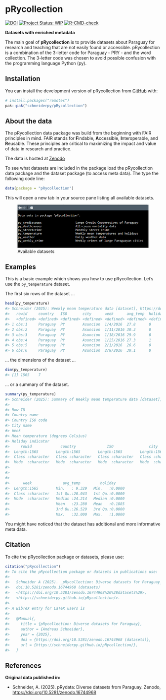 
<!-- README.md is generated from README.Rmd. Please edit that file -->

# pRycollection

<!-- badges: start -->

[![DOI](https://zenodo.org/badge/DOI/10.5281/zenodo.16744968.svg)](https://doi.org/10.5281/zenodo.16744968)
[![Project Status:
WIP](https://www.repostatus.org/badges/latest/wip.svg)](https://www.repostatus.org/#wip)
[![R-CMD-check](https://github.com/schneiderpy/pRycollection/actions/workflows/R-CMD-check.yaml/badge.svg)](https://github.com/schneiderpy/pRycollection/actions/workflows/R-CMD-check.yaml)
<!-- badges: end -->

**Datasets with enriched metadata**

The main goal of **pRycollection** is to provide datasets about Paraguay
for research and teaching that are not easily found or accessible.
pRycollection is a combination of the 3-letter code for Paraguay - PRY -
and the word collection. The 3-letter code was chosen to avoid possible
confusion with the programming language Python (py).

## Installation

You can install the development version of pRycollection from
[GitHub](https://github.com/schneiderpy) with:

``` r
# install.packages("remotes")
pak::pak("schneiderpy/pRycollection")
```

## About the data

The pRycollection data package was build from the beginning with FAIR
principles in mind. FAIR stands for **F**indable, **A**ccessible,
**I**nteroperable, and **R**eusable. These principles are critical to
maximizing the impact and value of data in research and practice.

The data is hosted at [Zenodo](https://doi.org/10.5281/zenodo.16744968)

To see what datasets are included in the package load the pRycollection
data package and the dataset package (to access meta data). The type the
following code line:

``` r
data(package = "pRycollection")
```

This will open a new tab in your source pane listing all available
datasets.

<figure>
<img src="man/figures/Pane_pRycollection_datasets.png"
alt="Available datasets" />
<figcaption aria-hidden="true">Available datasets</figcaption>
</figure>

## Examples

This is a basic example which shows you how to use pRycollection. Let’s
use the `py_temperature` dataset.

The first six rows of the dataset …

``` r
head(py_temperature)
#> Schneider (2025): Weekly mean temperature data [dataset], https://doi.org/10.5281/zenodo.16744968
#>   rowid     country   ISO       city      week      avg_temp  holiday   
#>   <defined> <defined> <defined> <defined> <defined> <defined> <defined>
#> 1 obs:1     Paraguay  PY        Asuncion  1/4/2016  27.8      0        
#> 2 obs:2     Paraguay  PY        Asuncion  1/11/2016 30.3      0        
#> 3 obs:3     Paraguay  PY        Asuncion  1/18/2016 29.9      0        
#> 4 obs:4     Paraguay  PY        Asuncion  1/25/2016 27.3      1        
#> 5 obs:5     Paraguay  PY        Asuncion  2/1/2016  26.6      0        
#> 6 obs:6     Paraguay  PY        Asuncion  2/8/2016  30.1      0
```

… the dimensions of the dataset …

``` r
dim(py_temperature)
#> [1] 1565    7
```

… or a summary of the dataset.

``` r
summary(py_temperature)
#> Schneider (2025): Summary of Weekly mean temperature data [dataset], https://doi.org/10.5281/zenodo.16744968
#> 
#> Row ID
#> Country name
#> Country ISO code
#> City name
#> Week
#> Mean temperature (degrees Celsius)
#> Holiday indicator
#>     rowid             country              ISO                city          
#>  Length:1565        Length:1565        Length:1565        Length:1565       
#>  Class :character   Class :character   Class :character   Class :character  
#>  Mode  :character   Mode  :character   Mode  :character   Mode  :character  
#>                                                                             
#>                                                                             
#>                                                                             
#>      week              avg_temp         holiday      
#>  Length:1565        Min.   : 9.329   Min.   :0.0000  
#>  Class :character   1st Qu.:20.043   1st Qu.:0.0000  
#>  Mode  :character   Median :24.214   Median :0.0000  
#>                     Mean   :23.280   Mean   :0.1885  
#>                     3rd Qu.:26.529   3rd Qu.:0.0000  
#>                     Max.   :32.000   Max.   :1.0000
```

You might have noticed that the dataset has additional and more
informative meta data.

## Citation

To cite the pRycollection package or datasets, please use:

``` r
citation("pRycollection")
#> To cite the pRycollection package or datasets in publications use:
#> 
#>   Schneider A (2025). _pRycollection: Diverse datasets for Paraguay_.
#>   doi:10.5281/zenodo.16744968 (datasets)
#>   <https://doi.org/10.5281/zenodo.16744968%20%28datasets%29>,
#>   <https://schneiderpy.github.io/pRycollection/>.
#> 
#> A BibTeX entry for LaTeX users is
#> 
#>   @Manual{,
#>     title = {pRycollection: Diverse datasets for Paraguay},
#>     author = {Andreas Schneider},
#>     year = {2025},
#>     doi = {https://doi.org/10.5281/zenodo.16744968 (datasets)},
#>     url = {https://schneiderpy.github.io/pRycollection/},
#>   }
```

## References

**Original data published in:**

- Schneider, A. (2025). pRydata: Diverse datasets from Paraguay. Zenodo,
  <https://doi.org/10.5281/zenodo.16744968>
